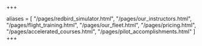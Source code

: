 
+++

aliases = [
	"/pages/redbird_simulator.html",
	"/pages/our_instructors.html",
	"/pages/flight_training.html",
	"/pages/our_fleet.html",
	"/pages/pricing.html",
	"/pages/accelerated_courses.html",
	"/pages/pilot_accomplishments.html"
	]
+++